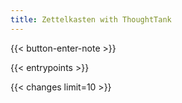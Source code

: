 ```yaml
---
title: Zettelkasten with ThoughtTank
---
```

<!-- 
Prototypic Home Page definition, to make sure your initial Page is not empty.
Copy to /content/_index.md and adapt to your requirements.
-->
{{< button-enter-note >}}

{{< entrypoints >}}

{{< changes limit=10 >}}
